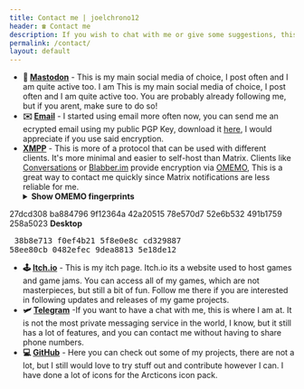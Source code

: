 ```yaml
---
title: Contact me | joelchrono12
header: ☎️ Contact me
description: If you wish to chat with me or give some suggestions, this is the place for that. Follow any link below to find the places where I usually hang out.
permalink: /contact/
layout: default
---
```





- **🐘 [Mastodon](/mastodon)** - This is my main social media of choice, I post often and I am quite active too. I am  This is my main social media of choice, I post often and I am quite active too. You are probably already following me, but if you arent, make sure to do so!
- **✉️ [Email](mailto:joel.chrono@disroot.org)** - I started using email more often now, you can send me an ecrypted email using my public PGP Key, download it [here](/pgp), I would appreciate if you use said encryption.
- **[XMPP](xmpp:chrono76@chat.sum7.eu)** - This is more of a protocol that can be used with different clients. It's more minimal and easier to self-host than Matrix. Clients like [Conversations](https://conversations.im/) or [Blabber.im](https://blabber.im/) provide encryption via [OMEMO](https://conversations.im/omemo/), This is a great way to contact me quickly since Matrix notifications are less reliable for me. 
    <details>
  <summary><b>Show OMEMO fingerprints</b></summary>
    <b>Mobile</b>
    <pre>
27dcd308 ba884796 9f12364a 42a20515
78e570d7 52e6b532 491b1759 258a5023</pre>
    <b>Desktop</b>
    <pre>
38b8e713 f0ef4b21 5f8e0e8c cd329887
58ee80cb 0482efec 9dea8813 5e18de12
    </pre>
    </details>

- **🕹 [Itch.io](htps://joelchrono12.itch.io/)** - This is my itch page. Itch.io its a website used to host games and game jams. You can access all of my games, which are not masterpieces, but still a bit of fun. Follow me there if you are interested in following updates and releases of my game projects.
- **🛩 [Telegram](https://t.me/joelchrono12)** -If you want to have a chat with me, this is where I am at. It is not the most private messaging service in the world, I know, but it still has a lot of features, and you can contact me without having to share phone numbers.
- **💻 [GitHub](https://github.com/joelchrono12)** - Here you can check out some of my projects, there are not a lot, but I still would love to try stuff out and contribute however I can. I have done a lot of icons for the Arcticons icon pack.

